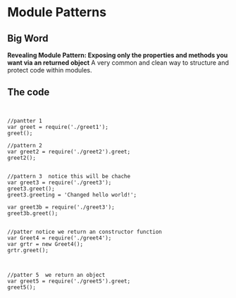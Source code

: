 # Module Patterns

## Big Word

**Revealing Module Pattern: Exposing only the properties and methods you want via an returned object**
A very common and clean way to structure and protect code within modules.

## The code

```


//pantter 1
var greet = require('./greet1');
greet();

//pattern 2
var greet2 = require('./greet2').greet;
greet2();


//pattern 3  notice this will be chache
var greet3 = require('./greet3');
greet3.greet();
greet3.greeting = 'Changed hello world!';

var greet3b = require('./greet3');
greet3b.greet();


//patter notice we return an constructor function
var Greet4 = require('./greet4');
var grtr = new Greet4();
grtr.greet();



//patter 5  we return an object
var greet5 = require('./greet5').greet;
greet5();

```
